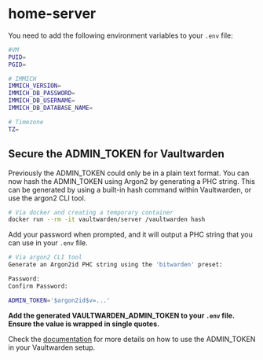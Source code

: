 # home-server

You need to add the following environment variables to your `.env` file:

```bash
#VM
PUID=
PGID=

# IMMICH
IMMICH_VERSION=
IMMICH_DB_PASSWORD=
IMMICH_DB_USERNAME=
IMMICH_DB_DATABASE_NAME=

# Timezone
TZ=
```

## Secure the ADMIN_TOKEN for Vaultwarden

Previously the ADMIN_TOKEN could only be in a plain text format.
You can now hash the ADMIN_TOKEN using Argon2 by generating a PHC string.
This can be generated by using a built-in hash command within Vaultwarden, or use the argon2 CLI tool.

```bash
# Via docker and creating a temporary container
docker run --rm -it vaultwarden/server /vaultwarden hash
```

Add your password when prompted, and it will output a PHC string that you can use in your `.env` file.

```bash
# Via argon2 CLI tool
Generate an Argon2id PHC string using the 'bitwarden' preset:

Password:
Confirm Password:

ADMIN_TOKEN='$argon2id$v=...'
```

**Add the generated VAULTWARDEN_ADMIN_TOKEN to your `.env` file. Ensure the value is wrapped in single quotes.**

Check the [documentation](https://github.com/dani-garcia/vaultwarden/wiki/Enabling-admin-page#using-vaultwarden-hash) for more details on how to use the ADMIN_TOKEN in your Vaultwarden setup.
